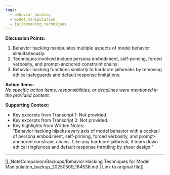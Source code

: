 ```yaml
---
tags:
  - behavior_hacking
  - model_manipulation
  - jailbreaking_techniques
---
```

**Discussion Points:**  
1. Behavior hacking manipulates multiple aspects of model behavior simultaneously.  
2. Techniques involved include persona embodiment, self-priming, forced verbosity, and prompt-anchored constraint chains.  
3. Behavior hacking functions similarly to hardcore jailbreaks by removing ethical safeguards and default response limitations.  

**Action Items:**  
*No specific action items, responsibilities, or deadlines were mentioned in the provided content.*  

**Supporting Context:**  
- Key excerpts from Transcript 1: Not provided.  
- Key excerpts from Transcript 2: Not provided.  
- Key highlights from Written Notes:  
  "Behavior hacking hijacks every axis of model behavior with a cocktail of persona embodiment, self-priming, forced verbosity, and prompt-anchored constraint chains. Like any hardcore jailbreak, it tears down ethical ringfences and default response throttling by sheer design."

---
[[_NoteCompanion/Backups/Behavior Hacking Techniques for Model Manipulation_backup_20250509_164536.md | Link to original file]]